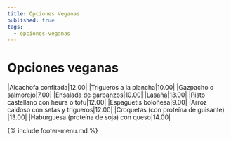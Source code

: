 ```yaml
---
title: Opciones Veganas
published: true
tags:
  - opciones-veganas
---
```


# Opciones veganas

|Alcachofa confitada|12.00|
|Trigueros a la plancha|10.00|
|Gazpacho o salmorejo|7.00|
|Ensalada de garbanzos|10.00|
|Lasaña|13.00|
|Pisto castellano con heura o tofu|12.00|
|Espaguetis boloñesa|9.00|
|Arroz caldoso con setas y trigueros|12.00|
|Croquetas (con proteína de guisante) |13.00|
|Haburguesa (proteína de soja) con queso|14.00|


{% include footer-menu.md %}
